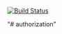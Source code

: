[![Build Status](https://travis-ci.org/mental-soft/authorization.svg?branch=master)](https://travis-ci.org/mental-soft/authorization)

"# authorization"
